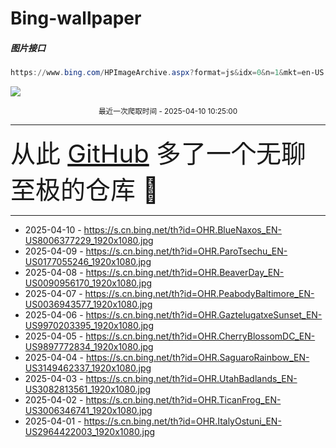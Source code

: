 # Bing-wallpaper

##### 图片接口

```powershell
https://www.bing.com/HPImageArchive.aspx?format=js&idx=0&n=1&mkt=en-US
```

 ![](https://s.cn.bing.net/th?id=OHR.BlueNaxos_EN-US8006377229_1920x1080.jpg)

<p align='center' >
    <small>
        最近一次爬取时间 - 2025-04-10 10:25:00
    </small>
    <br>
    <hr>
    <font size=7>
        <small>
           从此 <a href='https://github.com/'>GitHub</a> 多了一个无聊至极的仓库  🍳
        </small>
    </font>
    <hr>
</p>


- 2025-04-10 - https://s.cn.bing.net/th?id=OHR.BlueNaxos_EN-US8006377229_1920x1080.jpg 
- 2025-04-09 - https://s.cn.bing.net/th?id=OHR.ParoTsechu_EN-US0177055246_1920x1080.jpg 
- 2025-04-08 - https://s.cn.bing.net/th?id=OHR.BeaverDay_EN-US0090956170_1920x1080.jpg 
- 2025-04-07 - https://s.cn.bing.net/th?id=OHR.PeabodyBaltimore_EN-US0036943577_1920x1080.jpg 
- 2025-04-06 - https://s.cn.bing.net/th?id=OHR.GaztelugatxeSunset_EN-US9970203395_1920x1080.jpg 
- 2025-04-05 - https://s.cn.bing.net/th?id=OHR.CherryBlossomDC_EN-US9897772834_1920x1080.jpg 
- 2025-04-04 - https://s.cn.bing.net/th?id=OHR.SaguaroRainbow_EN-US3149462337_1920x1080.jpg 
- 2025-04-03 - https://s.cn.bing.net/th?id=OHR.UtahBadlands_EN-US3082813561_1920x1080.jpg 
- 2025-04-02 - https://s.cn.bing.net/th?id=OHR.TicanFrog_EN-US3006346741_1920x1080.jpg 
- 2025-04-01 - https://s.cn.bing.net/th?id=OHR.ItalyOstuni_EN-US2964422003_1920x1080.jpg 

